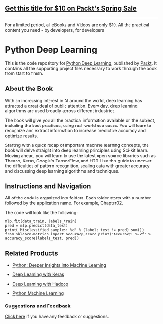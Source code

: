 ## [Get this title for $10 on Packt's Spring Sale](https://www.packt.com/B05394?utm_source=github&utm_medium=packt-github-repo&utm_campaign=spring_10_dollar_2022)
-----
For a limited period, all eBooks and Videos are only $10. All the practical content you need \- by developers, for developers

# Python Deep Learning
This is the code repository for [Python Deep Learning](https://www.packtpub.com/big-data-and-business-intelligence/python-deep-learning?utm_source=github&utm_medium=repository&utm_campaign=9781786464453), published by [Packt](https://www.packtpub.com/?utm_source=github). It contains all the supporting project files necessary to work through the book from start to finish.
## About the Book
With an increasing interest in AI around the world, deep learning has attracted a great deal of public attention. Every day, deep learning algorithms are used broadly across different industries.

The book will give you all the practical information available on the subject, including the best practices, using real-world use cases. You will learn to recognize and extract information to increase predictive accuracy and optimize results.

Starting with a quick recap of important machine learning concepts, the book will delve straight into deep learning principles using Sci-kit learn. Moving ahead, you will learn to use the latest open source libraries such as Theano, Keras, Google's TensorFlow, and H20. Use this guide to uncover the difficulties of pattern recognition, scaling data with greater accuracy and discussing deep learning algorithms and techniques.
## Instructions and Navigation
All of the code is organized into folders. Each folder starts with a number followed by the application name. For example, Chapter02.



The code will look like the following:
```
mlp.fit(data_train, labels_train)
pred = mlp.predict(data_test)
print('Misclassified samples: %d' % (labels_test != pred).sum())
from sklearn.metrics import accuracy_score print('Accuracy: %.2f' % accuracy_score(labels_test, pred))
```



## Related Products
* [Python: Deeper Insights into Machine Learning](https://www.packtpub.com/big-data-and-business-intelligence/python-deeper-insights-machine-learning?utm_source=github&utm_medium=repository&utm_campaign=9781787128576)

* [Deep Learning with Keras](https://www.packtpub.com/big-data-and-business-intelligence/deep-learning-keras?utm_source=github&utm_medium=repository&utm_campaign=9781787128422)

* [Deep Learning with Hadoop](https://www.packtpub.com/big-data-and-business-intelligence/deep-learning-hadoop?utm_source=github&utm_medium=repository&utm_campaign=9781787124769)

* [Python Machine Learning](https://www.packtpub.com/big-data-and-business-intelligence/python-machine-learning?utm_source=github&utm_medium=repository&utm_campaign=9781783555130)

### Suggestions and Feedback
[Click here](https://docs.google.com/forms/d/e/1FAIpQLSe5qwunkGf6PUvzPirPDtuy1Du5Rlzew23UBp2S-P3wB-GcwQ/viewform) if you have any feedback or suggestions.
